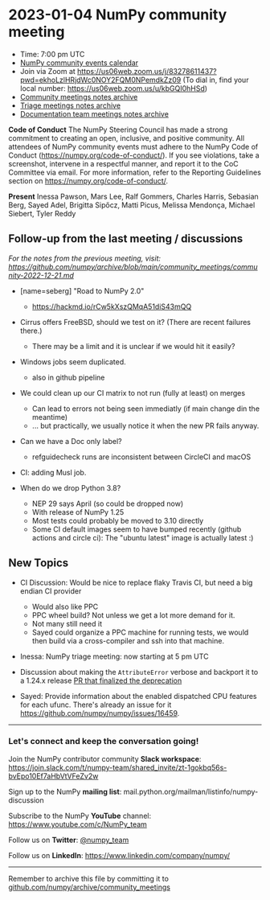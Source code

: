 # 2023-01-04 NumPy community meeting


- Time: 7:00 pm UTC
- [NumPy community events calendar](https://scientific-python.org/calendars/)
- Join via Zoom at https://us06web.zoom.us/j/83278611437?pwd=ekhoLzlHRjdWc0NOY2FQM0NPemdkZz09 (To dial in, find your local number: https://us06web.zoom.us/u/kbGQI0hHSd)
- [Community meetings notes archive](https://github.com/numpy/archive/tree/main/community_meetings)
- [Triage meetings notes archive](https://github.com/numpy/archive/tree/master/triage_meetings)
- [Documentation team meetings notes archive](https://github.com/numpy/archive/tree/main/docs_team_meetings)

**Code of Conduct**
The NumPy Steering Council has made a strong commitment to creating an open, inclusive, and positive community. 
All attendees of NumPy community events must adhere to the NumPy Code of Conduct (https://numpy.org/code-of-conduct/). 
If you see violations, take a screenshot, intervene in a respectful manner, and report it to the CoC Committee via email. For more information, refer to the Reporting Guidelines section on https://numpy.org/code-of-conduct/.


**Present** Inessa Pawson, Mars Lee, Ralf Gommers, Charles Harris, Sebasian Berg, Sayed Adel, Brigitta Sipőcz, Matti Picus, Melissa Mendonça, Michael Siebert, Tyler Reddy



## Follow-up from the last meeting / discussions

_For the notes from the previous meeting, visit: https://github.com/numpy/archive/blob/main/community_meetings/community-2022-12-21.md_

- [name=seberg] "Road to NumPy 2.0" 
  - https://hackmd.io/rCw5kXszQMqA51diS43mQQ 

- Cirrus offers FreeBSD, should we test on it?  (There are recent failures there.)
  - There may be a limit and it is unclear if we would hit it easily?

- Windows jobs seem duplicated.
  - also in github pipeline

- We could clean up our CI matrix to not run (fully at least) on merges
  - Can lead to errors not being seen immediatly (if main change din the meantime)
  - ... but practically, we usually notice it when the new PR fails anyway.

- Can we have a Doc only label?
  - refguidecheck runs are inconsistent between CircleCI and macOS

- CI: adding Musl job.

- When do we drop Python 3.8?
    - NEP 29 says April (so could be dropped now)
    - With release of NumPy 1.25
    - Most tests could probably be moved to 3.10 directly
    - Some CI default images seem to have bumped recently (github actions and circle ci):  The "ubuntu latest" image is actually latest :)




## New Topics

- CI Discussion: Would be nice to replace flaky Travis CI, but need a big endian CI provider
  - Would also like PPC
  - PPC wheel build? Not unless we get a lot more demand for it.
  - Not many still need it
  - Sayed could organize a PPC machine for running tests, we would then build via a cross-compiler and ssh into that machine.

- Inessa: NumPy triage meeting: now starting at 5 pm UTC

- Discussion about making the `AttributeError` verbose and backport it to a 1.24.x release [PR that finalized the deprecation](https://github.com/numpy/numpy/pull/22607)

- Sayed: Provide information about the enabled dispatched CPU features for each ufunc. There's already an issue for it https://github.com/numpy/numpy/issues/16459.


---

### Let's connect and keep the conversation going!
Join the NumPy contributor community **Slack workspace**: https://join.slack.com/t/numpy-team/shared_invite/zt-1gokbq56s-bvEpo10Ef7aHbVtVFeZv2w

Sign up to the NumPy **mailing list**: mail.python.org/mailman/listinfo/numpy-discussion

Subscribe to the NumPy **YouTube** channel: https://www.youtube.com/c/NumPy_team

Follow us on **Twitter**: [@numpy_team](https://twitter.com/numpy_team)

Follow us on **LinkedIn**: https://www.linkedin.com/company/numpy/

---
Remember to archive this file by committing it to [github.com/numpy/archive/community_meetings](https://github.com/numpy/archive/tree/main/community_meetings)
